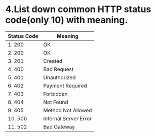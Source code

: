 # 4.List down common HTTP status code(only 10) with meaning.


| Status Code | Meaning               |
| ----------- | --------------------- |
| 1. 200      | OK                    |
| 2. 200      | OK                    |
| 3. 201      | Created               |
| 4. 400      | Bad Request           |
| 5. 401      | Unauthorized          |
| 6. 402      | Payment Required      |
| 7. 403      | Forbidden             |
| 8. 404      | Not Found             |
| 9. 405      | Method Not Allowed    |
| 10. 500     | Internal Server Error |
| 11. 502     | Bad Gateway           |